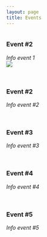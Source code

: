```yaml
---
layout: page
title: Events
---
```


<div style="float:left; width:55%;">
	<p>

<h3>Event #2</h3>
<i>Info event 1</i><br>
<img src="http://www.freevector.com/site_media/preview_images/FreeVector-Business-Meeting.jpg">

<br>	<h3>Event #2</h3>
<i>Info event #2</i><br>

<br>	<h3>Event #3</h3>
<i>Info event #3</i><br>

<br>	<h3>Event #4</h3>
<i>Info event #4</i><br>

<br>	<h3>Event #5</h3>
<i>Info event #5</i><br>
</div>

<div style="float:right; width:20%; ">

<head>
<style>
aside {color:#000099;}
b {color:#000099;}
</style>
</head>
<aside>
<style type="text/css"> 
<!-- 
span.label {color:black;width:10;height:5;text-align:center;margin-top:0;background:#ffF;font:bold 13px Arial} 
span.c1 {cursor:hand;color:black;width:10;height:5;text-align:center;margin-top:0;background:#ffF;font:bold 13px Arial} 
span.c2 {cursor:hand;color:red;width:10;height:5;text-align:center;margin-top:0;background:#ffF;font:bold 13px Arial} 
span.c3 {cursor:hand;color:#b0b0b0;width:10;height:5;text-align:center;margin-top:0;background:#ffF;font:bold 12px Arial} 
--> 
</style> 
 <aside>
<script type="text/javascript"> 
<!-- This script and many more are available free online at --> 
<!-- The JavaScript Source!! http://javascript.internet.com --> 
 
<!-- Begin 
function maxDays(mm, yyyy){ 
var mDay; 
 if((mm == 3) || (mm == 5) || (mm == 8) || (mm == 10)){ 
  mDay = 30; 
   } 
   else{ 
    mDay = 31 
    if(mm == 1){ 
      if (yyyy/4 - parseInt(yyyy/4) != 0){ 
       mDay = 28 
      } 
      else{ 
       mDay = 29 
     } 
  } 
  } 
return mDay; 
} 
function changeBg(id){ 
 if (eval(id).style.backgroundColor != "yellow" ){ 
  eval(id).style.backgroundColor = "yellow" 
 } 
 else{ 
  eval(id).style.backgroundColor = "#ffffff" 
 } 
} 
function writeCalendar(){ 
var now = new Date 
var dd = now.getDate() 
var mm = now.getMonth() 
var dow = now.getDay() 
var yyyy = now.getFullYear() 
var arrM = new Array("January","February","March","April","May","June","July","August","September","October","November","December" ) 
var arrY = new Array() 
 for (ii=0;ii<=4;ii++){ 
  arrY[ii] = yyyy - 2 + ii 
 } 
var arrD = new Array("Sun","Mon","Tue","Wed","Thu","Fri","Sat" ) 
 
var text = "" 
text = "<form name=calForm>" 
text += "<table border=1>" 
text += "<tr><td>" 
text += "<table width=100%><tr>" 
text += "<td align=left>" 
text += "<select name=selMonth onChange='changeCal()'>" 
 for (ii=0;ii<=11;ii++){ 
  if (ii==mm){ 
   text += "<option value= " + ii + " Selected>" + arrM[ii] + "</option>" 
  } 
  else{ 
   text += "<option value= " + ii + ">" + arrM[ii] + "</option>" 
  } 
 } 
text += "</select>" 
text += "</td>" 
text += "<td align=right>" 
text += "<select name=selYear onChange='changeCal()'>" 
 for (ii=0;ii<=4;ii++){ 
  if (ii==2){ 
   text += "<option value= " + arrY[ii] + " Selected>" + arrY[ii] + "</option>" 
  } 
  else{ 
   text += "<option value= " + arrY[ii] + ">" + arrY[ii] + "</option>" 
  } 
 } 
text += "</select>" 
text += "</td>" 
text += "</tr></table>" 
text += "</td></tr>" 
text += "<tr><td>" 
text += "<table border=1>" 
text += "<tr>" 
 for (ii=0;ii<=6;ii++){ 
  text += "<td align=center><span class=label>" + arrD[ii] + "</span></td>" 
 } 
text += "</tr>" 
aa = 0 
 for (kk=0;kk<=5;kk++){ 
  text += "<tr>" 
  for (ii=0;ii<=6;ii++){ 
   text += "<td align=center><span id=sp" + aa + " onClick='changeBg(this.id)'>1>" 
   aa += 1 
  } 
  text += "</tr>" 
 } 
text += "</table>" 
text += "</td></tr>" 
text += "</table>" 
text += "</form>" 
document.write(text) 
changeCal() 
} 
function changeCal(){ 
var now = new Date 
var dd = now.getDate() 
var mm = now.getMonth() 
var dow = now.getDay() 
var yyyy = now.getFullYear() 
var currM = parseInt(document.calForm.selMonth.value) 
var prevM 
 if (currM!=0){ 
  prevM = currM - 1 
 } 
 else{ 
  prevM = 11 
 } 
var currY = parseInt(document.calForm.selYear.value) 
var mmyyyy = new Date() 
mmyyyy.setFullYear(currY) 
mmyyyy.setMonth(currM) 
mmyyyy.setDate(1) 
var day1 = mmyyyy.getDay() 
 if (day1 == 0){ 
  day1 = 7 
 } 
var arrN = new Array(41) 
var aa 
 for (ii=0;ii<day1;ii++){ 
  arrN[ii] = maxDays((prevM),currY) - day1 + ii + 1 
 } 
 aa = 1 
 for (ii=day1;ii<=day1+maxDays(currM,currY)-1;ii++){ 
  arrN[ii] = aa 
  aa += 1 
 } 
 aa = 1 
 for (ii=day1+maxDays(currM,currY);ii<=41;ii++){ 
  arrN[ii] = aa 
  aa += 1 
 } 
 for (ii=0;ii<=41;ii++){ 
  eval("sp"+ii).style.backgroundColor = "#FFFFFF" 
 } 
var dCount = 0 
 for (ii=0;ii<=41;ii++){ 
  if (((ii<7)&&(arrN[ii]>20))||((ii>27)&&(arrN[ii]<20))){ 
   eval("sp"+ii).innerHTML = arrN[ii] 
   eval("sp"+ii).className = "c3" 
  } 
  else{ 
   eval("sp"+ii).innerHTML = arrN[ii] 
   if ((dCount==0)||(dCount==6)){ 
    eval("sp"+ii).className = "c2" 
   } 
   else{ 
    eval("sp"+ii).className = "c1" 
   } 
   if ((arrN[ii]==dd)&&(mm==currM)&&(yyyy==currY)){ 
    eval("sp"+ii).style.backgroundColor="#90EE90" 
   } 
  } 
 dCount += 1 
  if (dCount>6){ 
   dCount=0 
  } 
 } 
} 
//  End --> 
</script> 
 
</HEAD> 
 
<!-- ETAPE 2:INSEREZ LE CODE 2 ENTRE LES BALISES <BODY>..</BODY>  --> 
 
<BODY> 
 
<script type="text/javascript">writeCalendar()</script> 
 
</div>
 
</div>

